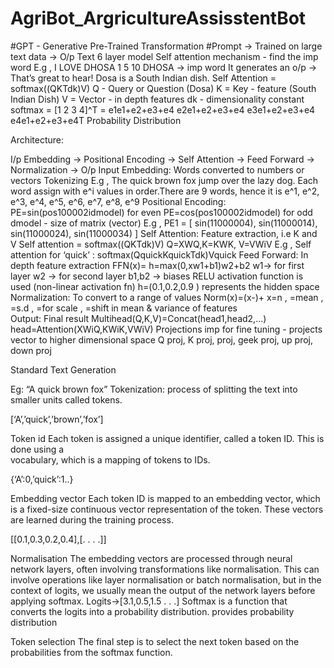 # AgriBot_ArgricultureAssisstentBot

#GPT - Generative Pre-Trained Transformation
#Prompt -> Trained on large text data -> O/p Text
6 layer model
Self attention mechanism - find the imp word
E.g , I LOVE DHOSA
        1    5         10
DHOSA -> imp word
It generates an o/p -> That’s great to hear! Dosa is a South Indian dish.
Self Attention = softmax((QKTdk)V)
Q - Query or Question (Dosa)
K = Key - feature (South Indian Dish)
V = Vector - in depth features
dk - dimensionality constant
softmax =  [1 2 3 4]^T = 
	e1e1+e2+e3+e4 e2e1+e2+e3+e4 e3e1+e2+e3+e4 e4e1+e2+e3+e4T
			Probability Distribution

Architecture:

I/p Embedding -> Positional Encoding -> Self Attention -> Feed Forward -> Normalization -> O/p
Input Embedding:
Words converted to numbers or vectors
Tokenizing
E.g , The quick brown fox jump over the lazy dog.
Each word assign with e^i values in order.There are 9 words, hence it is e^1, e^2, e^3, e^4, e^5, e^6, e^7, e^8, e^9
Positional Encoding:
PE=sin(pos100002idmodel) for even
PE=cos(pos100002idmodel) for odd
dmodel - size of matrix (vector) 
E.g , PE1 = [ sin(11000004),  sin(11000014),  sin(11000024),  sin(11000034) ] 
Self Attention:
Feature extraction, i.e  K and V
Self attention  = softmax((QKTdk)V)
Q=XWQ,K=KWK, V=VWiV
E.g , Self attention for ‘quick’ :
softmax(QquickKquickTdk)Vquick
Feed Forward:
In depth feature extraction
FFN(x)= h=max(0,xw1+b1)w2+b2
w1-> for first layer
w2 -> for second layer
b1,b2 -> biases
RELU activation function is used (non-linear activation fn)
h=(0.1,0.2,0.9 ) represents the hidden space
Normalization:
To convert to a range of values
Norm(x)=(x-)+
x=n ,    =mean    ,  =s.d ,  =for scale ,  =shift in mean & variance of features    
Output:
Final result
Multihead(Q,K,V)=Concat(head1,head2,...)
head=Attention(XWiQ,KWiK,VWiV)
Projections imp for fine tuning - projects vector to higher dimensional space
Q proj, K proj,  proj, geek proj, up proj, down proj

Standard Text Generation

Eg: “A quick brown fox”
Tokenization:
process of splitting the text into smaller units called tokens.

[‘A’,’quick’,’brown’,’fox’]

Token id
 	Each token is assigned a unique identifier, called a token ID. This is done using a    
vocabulary, which is a mapping of tokens to IDs.

{‘A’:0,’quick’:1..}

Embedding vector
Each token ID is mapped to an embedding vector, which is a fixed-size continuous vector representation of the token. These vectors are learned during the training process.

[[0.1,0.3,0.2,0.4],[. . . .]]

Normalisation
The embedding vectors are processed through neural network layers, often involving transformations like normalisation. This can involve operations like layer normalisation or batch normalisation, but in the context of logits, we usually mean the output of the network layers before applying softmax.
Logits->[3.1,0.5,1.5   . . .]
Softmax is a function that converts the logits into a probability distribution. 
provides probability distribution


Token selection
The final step is to select the next token based on the probabilities from the softmax function. 
